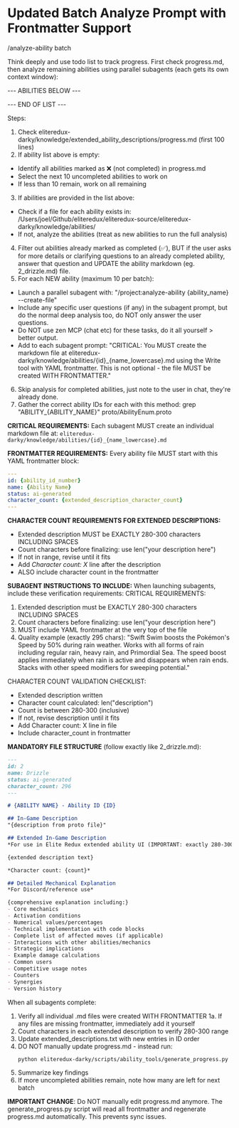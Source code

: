 # Updated Batch Analyze Prompt with Frontmatter Support

/analyze-ability batch

Think deeply and use todo list to track progress. First check progress.md, then analyze remaining
abilities using parallel subagents (each gets its own context window):

--- ABILITIES BELOW ---



--- END OF LIST ---

Steps:
1. Check eliteredux-darky/knowledge/extended_ability_descriptions/progress.md (first 100 lines)
2. If ability list above is empty:
- Identify all abilities marked as ❌ (not completed) in progress.md
- Select the next 10 uncompleted abilities to work on
- If less than 10 remain, work on all remaining
3. If abilities are provided in the list above:
- Check if a file for each ability exists in:
/Users/joel/Github/eliteredux/eliteredux-source/eliteredux-darky/knowledge/abilities/
- If not, analyze the abilities (treat as new abilities to run the full analysis)
4. Filter out abilities already marked as completed (✅), BUT if the user asks for more details or
clarifying questions to an already completed ability, answer that question and UPDATE the ability markdown
(eg. 2_drizzle.md) file.
5. For each NEW ability (maximum 10 per batch):
- Launch a parallel subagent with: "/project:analyze-ability {ability_name} --create-file"
- Include any specific user questions (if any) in the subagent prompt, but do the normal deep analysis
too, do NOT only answer the user questions.
- Do NOT use zen MCP (chat etc) for these tasks, do it all yourself > better output.
- Add to each subagent prompt: "CRITICAL: You MUST create the markdown file at
eliteredux-darky/knowledge/abilities/{id}_{name_lowercase}.md using the Write tool with YAML frontmatter. This is not optional - the
file MUST be created WITH FRONTMATTER."
6. Skip analysis for completed abilities, just note to the user in chat, they're already done.
7. Gather the correct ability IDs for each with this method:
grep "ABILITY_{ABILITY_NAME}" proto/AbilityEnum.proto

**CRITICAL REQUIREMENTS:**
Each subagent MUST create an individual markdown file at:
`eliteredux-darky/knowledge/abilities/{id}_{name_lowercase}.md`

**FRONTMATTER REQUIREMENTS:**
Every ability file MUST start with this YAML frontmatter block:
```yaml
---
id: {ability_id_number}
name: {Ability Name}
status: ai-generated
character_count: {extended_description_character_count}
---
```

**CHARACTER COUNT REQUIREMENTS FOR EXTENDED DESCRIPTIONS:**
- Extended description MUST be EXACTLY 280-300 characters INCLUDING SPACES
- Count characters before finalizing: use len("your description here")
- If not in range, revise until it fits
- Add *Character count: X* line after the description
- ALSO include character count in the frontmatter

**SUBAGENT INSTRUCTIONS TO INCLUDE:**
When launching subagents, include these verification requirements:
CRITICAL REQUIREMENTS:
1. Extended description must be EXACTLY 280-300 characters INCLUDING SPACES
2. Count characters before finalizing: use len("your description here")
3. MUST include YAML frontmatter at the very top of the file
4. Quality example (exactly 295 chars):
"Swift Swim boosts the Pokémon's Speed by 50% during rain weather. Works with all forms of rain including regular rain, heavy rain, and Primordial Sea. The speed boost applies immediately when rain is active and disappears when rain ends. Stacks with other speed modifiers for sweeping potential."

CHARACTER COUNT VALIDATION CHECKLIST:
- Extended description written
- Character count calculated: len("description")
- Count is between 280-300 (inclusive)
- If not, revise description until it fits
- Add Character count: X line in file
- Include character_count in frontmatter

**MANDATORY FILE STRUCTURE** (follow exactly like 2_drizzle.md):
```markdown
---
id: 2
name: Drizzle
status: ai-generated
character_count: 296
---

# {ABILITY NAME} - Ability ID {ID}

## In-Game Description
"{description from proto file}"

## Extended In-Game Description
*For use in Elite Redux extended ability UI (IMPORTANT: exactly 280-300 chars counted WITH spaces)*

{extended description text}

*Character count: {count}*

## Detailed Mechanical Explanation
*For Discord/reference use*

{comprehensive explanation including:}
- Core mechanics
- Activation conditions
- Numerical values/percentages
- Technical implementation with code blocks
- Complete list of affected moves (if applicable)
- Interactions with other abilities/mechanics
- Strategic implications
- Example damage calculations
- Common users
- Competitive usage notes
- Counters
- Synergies
- Version history
```

When all subagents complete:
1. Verify all individual .md files were created WITH FRONTMATTER
1a. If any files are missing frontmatter, immediately add it yourself
2. Count characters in each extended description to verify 280-300 range
3. Update extended_descriptions.txt with new entries in ID order
4. DO NOT manually update progress.md - instead run:
   ```bash
   python eliteredux-darky/scripts/ability_tools/generate_progress.py
   ```
5. Summarize key findings
6. If more uncompleted abilities remain, note how many are left for next batch

**IMPORTANT CHANGE**: Do NOT manually edit progress.md anymore. The generate_progress.py script will read all frontmatter and regenerate progress.md automatically. This prevents sync issues.